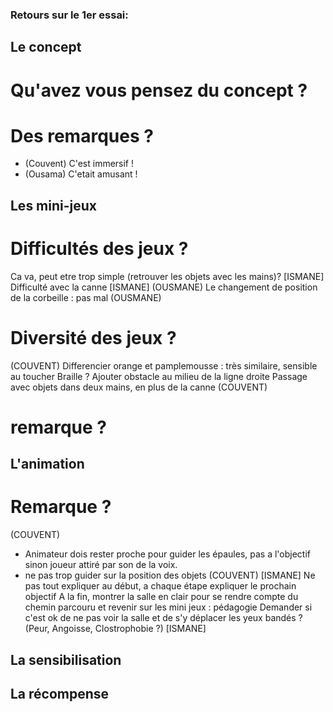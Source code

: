 ### Retours sur le 1er essai:

## Le concept
# Qu'avez vous pensez du concept ?
# Des remarques ?
- (Couvent) C'est immersif !
- (Ousama) C'etait amusant !

## Les mini-jeux
# Difficultés des jeux ?
Ca va, peut etre trop simple (retrouver les objets avec les mains)?
[ISMANE]
Difficulté avec la canne
[ISMANE]
(OUSMANE)
Le changement de position de la corbeille : pas mal
(OUSMANE)
# Diversité des jeux ?
(COUVENT)
Differencier orange et pamplemousse : très similaire, sensible au toucher
Braille ?
Ajouter obstacle au milieu de la ligne droite
Passage avec objets dans deux mains, en plus de la canne
(COUVENT)
# remarque ?

## L'animation
# Remarque ?
(COUVENT)
- Animateur dois rester proche pour guider les épaules, pas a l'objectif sinon joueur attiré par son de la voix.
- ne pas trop guider sur la position des objets 
(COUVENT)
[ISMANE]
Ne pas tout expliquer au début, a chaque étape expliquer le prochain objectif
A la fin, montrer la salle en clair pour se rendre compte du chemin parcouru et revenir sur les mini jeux : pédagogie
Demander si c'est ok de ne pas voir la salle et de s'y déplacer les yeux bandés ? (Peur, Angoisse, Clostrophobie ?)
[ISMANE]

## La sensibilisation

## La récompense
